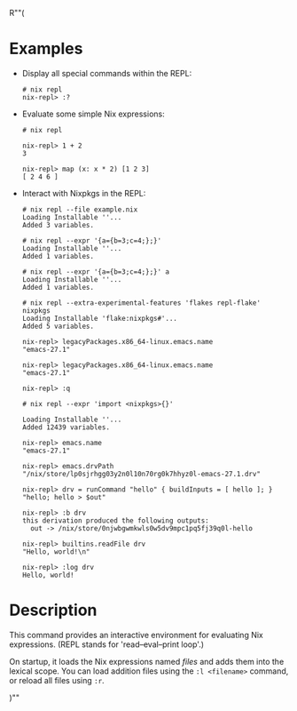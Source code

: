 R""(

# Examples

* Display all special commands within the REPL:

  ```console
  # nix repl
  nix-repl> :?
  ```

* Evaluate some simple Nix expressions:

  ```console
  # nix repl

  nix-repl> 1 + 2
  3

  nix-repl> map (x: x * 2) [1 2 3]
  [ 2 4 6 ]
  ```

* Interact with Nixpkgs in the REPL:

  ```console
  # nix repl --file example.nix
  Loading Installable ''...
  Added 3 variables.

  # nix repl --expr '{a={b=3;c=4;};}'
  Loading Installable ''...
  Added 1 variables.

  # nix repl --expr '{a={b=3;c=4;};}' a
  Loading Installable ''...
  Added 1 variables.

  # nix repl --extra-experimental-features 'flakes repl-flake' nixpkgs
  Loading Installable 'flake:nixpkgs#'...
  Added 5 variables.

  nix-repl> legacyPackages.x86_64-linux.emacs.name
  "emacs-27.1"

  nix-repl> legacyPackages.x86_64-linux.emacs.name
  "emacs-27.1"

  nix-repl> :q

  # nix repl --expr 'import <nixpkgs>{}'

  Loading Installable ''...
  Added 12439 variables.

  nix-repl> emacs.name
  "emacs-27.1"

  nix-repl> emacs.drvPath
  "/nix/store/lp0sjrhgg03y2n0l10n70rg0k7hhyz0l-emacs-27.1.drv"

  nix-repl> drv = runCommand "hello" { buildInputs = [ hello ]; } "hello; hello > $out"

  nix-repl> :b drv
  this derivation produced the following outputs:
    out -> /nix/store/0njwbgwmkwls0w5dv9mpc1pq5fj39q0l-hello

  nix-repl> builtins.readFile drv
  "Hello, world!\n"

  nix-repl> :log drv
  Hello, world!
  ```

# Description

This command provides an interactive environment for evaluating Nix
expressions. (REPL stands for 'read–eval–print loop'.)

On startup, it loads the Nix expressions named *files* and adds them
into the lexical scope. You can load addition files using the `:l
<filename>` command, or reload all files using `:r`.

)""
